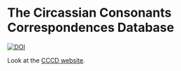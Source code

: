 # The Circassian Consonants Correspondences Database

[![DOI](https://zenodo.org/badge/171631663.svg)](https://zenodo.org/badge/latestdoi/171631663)

Look at the [CCCD website](https://agricolamz.github.io/cccd/).
